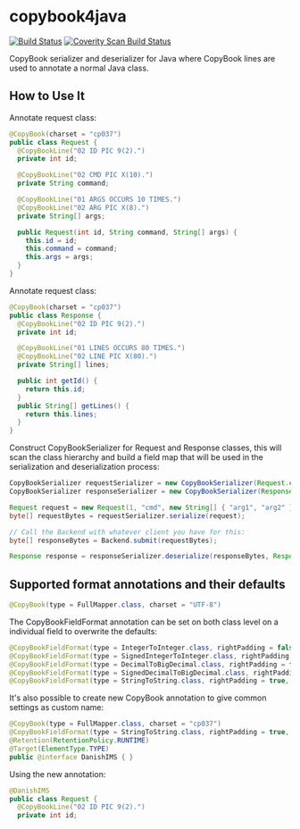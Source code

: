 # copybook4java
[![Build Status](https://travis-ci.org/tlbdk/copybook4java.svg?branch=master)](https://travis-ci.org/tlbdk/copybook4java)
[![Coverity Scan Build Status](https://scan.coverity.com/projects/5946/badge.svg)](https://scan.coverity.com/projects/tlbdk-copybook4java)

CopyBook serializer and deserializer for Java where CopyBook lines are used to annotate a normal Java class.

## How to Use It

Annotate request class:

```java
@CopyBook(charset = "cp037")
public class Request {
  @CopyBookLine("02 ID PIC 9(2).")
  private int id;

  @CopyBookLine("02 CMD PIC X(10).")
  private String command;

  @CopyBookLine("01 ARGS OCCURS 10 TIMES.")
  @CopyBookLine("02 ARG PIC X(8).")
  private String[] args;

  public Request(int id, String command, String[] args) {
    this.id = id;
    this.command = command;
    this.args = args;
  }
}
```

Annotate request class:

```java
@CopyBook(charset = "cp037")
public class Response {
  @CopyBookLine("02 ID PIC 9(2).")
  private int id;

  @CopyBookLine("01 LINES OCCURS 80 TIMES.")
  @CopyBookLine("02 LINE PIC X(80).")
  private String[] lines;

  public int getId() {
    return this.id;
  }
  public String[] getLines() {
    return this.lines;
  }
}
```

Construct CopyBookSerializer for Request and Response classes, this will scan the class hierarchy and build a field map that will be used in the serialization and deserialization process:

```java
CopyBookSerializer requestSerializer = new CopyBookSerializer(Request.class);
CopyBookSerializer responseSerializer = new CopyBookSerializer(Response.class);

Request request = new Request(1, "cmd", new String[] { "arg1", "arg2" })
byte[] requestBytes = requestSerializer.serialize(request);

// Call the Backend with whatever client you have for this:
byte[] responseBytes = Backend.submit(requestBytes);

Response response = responseSerializer.deserialize(responseBytes, Response.class);
```

## Supported format annotations and their defaults

```java
@CopyBook(type = FullMapper.class, charset = "UTF-8")
```

The CopyBookFieldFormat annotation can be set on both class level on a individual field to overwrite the defaults:

```java
@CopyBookFieldFormat(type = IntegerToInteger.class, rightPadding = false, paddingChar = '0', nullFillerChar = (byte)0, signingType = CopyBookFieldSigningType.PREFIX)
@CopyBookFieldFormat(type = SignedIntegerToInteger.class, rightPadding = false, paddingChar = '0', nullFillerChar = (byte)0, signingType = CopyBookFieldSigningType.PREFIX)
@CopyBookFieldFormat(type = DecimalToBigDecimal.class, rightPadding = false, paddingChar = '0', nullFillerChar = (byte)0, signingType = CopyBookFieldSigningType.PREFIX)
@CopyBookFieldFormat(type = SignedDecimalToBigDecimal.class, rightPadding = false, paddingChar = '0', nullFillerChar = (byte)0, signingType = CopyBookFieldSigningType.PREFIX)
@CopyBookFieldFormat(type = StringToString.class, rightPadding = true, paddingChar  = ' ', nullFillerChar = (byte)0, signingType = CopyBookFieldSigningType.PREFIX)
```

It's also possible to create new CopyBook annotation to give common settings as custom name:

```java
@CopyBook(type = FullMapper.class, charset = "cp037")
@CopyBookFieldFormat(type = StringToString.class, rightPadding = true, paddingChar  = ' ', nullFillerChar = (byte)0, signingType = CopyBookFieldSigningType.LAST_BYTE_EBCDIC_BIT5)
@Retention(RetentionPolicy.RUNTIME)
@Target(ElementType.TYPE)
public @interface DanishIMS { }
```

Using the new annotation:

```java
@DanishIMS
public class Request {
  @CopyBookLine("02 ID PIC 9(2).")
  private int id;
```
